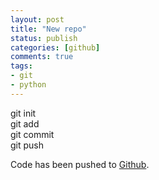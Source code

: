 ```yaml
---
layout: post
title: "New repo"
status: publish
categories: [github]
comments: true
tags:
- git
- python
---
```

git init  
git add  
git commit  
git push

Code has been pushed to <a href="https://github.com/hugocaracol/alg-ds">Github</a>.
